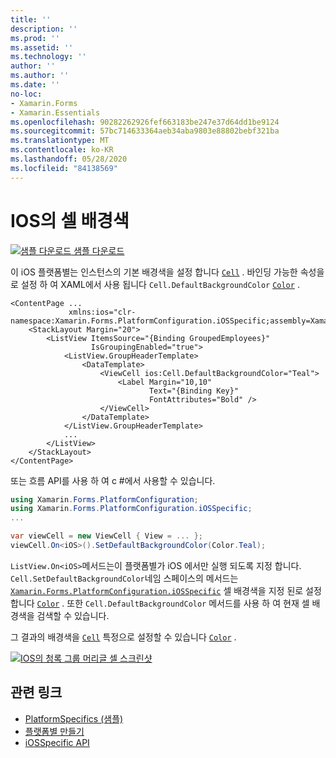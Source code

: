 ```yaml
---
title: ''
description: ''
ms.prod: ''
ms.assetid: ''
ms.technology: ''
author: ''
ms.author: ''
ms.date: ''
no-loc:
- Xamarin.Forms
- Xamarin.Essentials
ms.openlocfilehash: 90282262926fef663183be247e37d64dd1be9124
ms.sourcegitcommit: 57bc714633364aeb34aba9803e88802bebf321ba
ms.translationtype: MT
ms.contentlocale: ko-KR
ms.lasthandoff: 05/28/2020
ms.locfileid: "84138569"
---
```

# <a name="cell-background-color-on-ios"></a>IOS의 셀 배경색

[![샘플 다운로드](~/media/shared/download.png) 샘플 다운로드](https://docs.microsoft.com/samples/xamarin/xamarin-forms-samples/userinterface-platformspecifics)

이 iOS 플랫폼별는 인스턴스의 기본 배경색을 설정 합니다 [`Cell`](xref:Xamarin.Forms.Cell) . 바인딩 가능한 속성을로 설정 하 여 XAML에서 사용 됩니다 `Cell.DefaultBackgroundColor` [`Color`](xref:Xamarin.Forms.Color) .

```xaml
<ContentPage ...
             xmlns:ios="clr-namespace:Xamarin.Forms.PlatformConfiguration.iOSSpecific;assembly=Xamarin.Forms.Core">
    <StackLayout Margin="20">
        <ListView ItemsSource="{Binding GroupedEmployees}"
                  IsGroupingEnabled="true">
            <ListView.GroupHeaderTemplate>
                <DataTemplate>
                    <ViewCell ios:Cell.DefaultBackgroundColor="Teal">
                        <Label Margin="10,10"
                               Text="{Binding Key}"
                               FontAttributes="Bold" />
                    </ViewCell>
                </DataTemplate>
            </ListView.GroupHeaderTemplate>
            ...
        </ListView>
    </StackLayout>
</ContentPage>
```

또는 흐름 API를 사용 하 여 c #에서 사용할 수 있습니다.

```csharp
using Xamarin.Forms.PlatformConfiguration;
using Xamarin.Forms.PlatformConfiguration.iOSSpecific;
...

var viewCell = new ViewCell { View = ... };
viewCell.On<iOS>().SetDefaultBackgroundColor(Color.Teal);
```

`ListView.On<iOS>`메서드는이 플랫폼별가 iOS 에서만 실행 되도록 지정 합니다. `Cell.SetDefaultBackgroundColor`네임 스페이스의 메서드는 [`Xamarin.Forms.PlatformConfiguration.iOSSpecific`](xref:Xamarin.Forms.PlatformConfiguration.iOSSpecific) 셀 배경색을 지정 된로 설정 합니다 [`Color`](xref:Xamarin.Forms.Color) . 또한 `Cell.DefaultBackgroundColor` 메서드를 사용 하 여 현재 셀 배경색을 검색할 수 있습니다.

그 결과의 배경색을 [`Cell`](xref:Xamarin.Forms.Cell) 특정으로 설정할 수 있습니다 [`Color`](xref:Xamarin.Forms.Color) .

[![IOS의 청록 그룹 머리글 셀 스크린샷](cell-background-color-images/group-header-cell-color.png "청록 그룹 머리글 셀이 있는 ListView")](cell-background-color-images/group-header-cell-color-large.png#lightbox "청록 그룹 머리글 셀이 있는 ListView")

## <a name="related-links"></a>관련 링크

- [PlatformSpecifics (샘플)](https://docs.microsoft.com/samples/xamarin/xamarin-forms-samples/userinterface-platformspecifics)
- [플랫폼별 만들기](~/xamarin-forms/platform/platform-specifics/index.md#creating-platform-specifics)
- [iOSSpecific API](xref:Xamarin.Forms.PlatformConfiguration.iOSSpecific)
